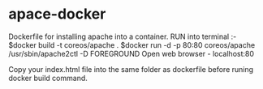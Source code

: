 # apace-docker
Dockerfile for installing apache into a container.
RUN into terminal :-
$docker build -t coreos/apache .
$docker run -d -p 80:80 coreos/apache /usr/sbin/apache2ctl -D FOREGROUND
Open web browser - localhost:80

Copy your index.html file into the same folder as dockerfile before runing docker build command.

